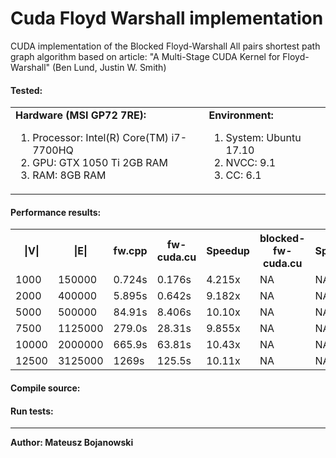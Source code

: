 Cuda Floyd Warshall implementation
===========================
CUDA implementation of the Blocked Floyd-Warshall All pairs shortest path graph algorithm
based on article:
"A Multi-Stage CUDA Kernel for Floyd-Warshall" (Ben Lund, Justin W. Smith)

#### Tested:
<table style="width:100%; border:0px" >
 <td>
  <b>Hardware (MSI GP72 7RE):</b>
  <ol>
   <li>Processor: Intel(R) Core(TM) i7-7700HQ</li>
   <li>GPU: GTX 1050 Ti 2GB RAM</li>
   <li>RAM: 8GB RAM</li>
  </ol> 
 </td>
 <td>
  <b>Environment:</b>
  <ol>
   <li>System: Ubuntu 17.10</li>
   <li>NVCC: 9.1</li>
   <li>CC: 6.1</li>
  </ol>
 </td>
</table>


#### Performance results:

<table>
 <tr>
   <th>|V|</th><th>|E|</th><th>fw.cpp</th><th> fw-cuda.cu </th><th>Speedup</th><th> blocked-fw-cuda.cu </th><th>Speedup</th>
 </tr>
 <tr>
  <td> 1000</td><td> 150000 </td><td> 0.724s</td><td> 0.176s </td><td> 4.215x</td></td><td> NA </td><td> NA </td>
 </tr>
 <tr>
   <td> 2000</td><td> 400000 </td><td> 5.895s</td><td> 0.642s </td><td> 9.182x</td></td><td> NA </td><td> NA </td>
 </tr>
 <tr>
   <td> 5000</td><td> 500000</td><td> 84.91s</td><td> 8.406s </td><td> 10.10x</td></td><td> NA </td><td> NA </td>
 </tr>
 <tr>
   <td> 7500</td><td> 1125000</td><td> 279.0s</td><td> 28.31s </td><td> 9.855x</td></td><td> NA </td><td> NA </td>
 </tr>
 <tr>
   <td> 10000</td><td> 2000000</td><td> 665.9s</td><td> 63.81s </td><td> 10.43x</td></td><td> NA </td><td> NA </td>
 </tr>
 <tr>
   <td> 12500</td><td> 3125000</td><td> 1269s</td><td> 125.5s</td><td> 10.11x</td></td><td> NA </td><td> NA </td>
 </tr>
</table>

#### Compile source:

#### Run tests:

<hr/>
<b>Author: Mateusz Bojanowski</b>
